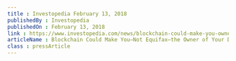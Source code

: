 ```yaml
---
title : Investopedia February 13, 2018
publishedBy : Investopedia
publishedOn : February 13, 2018
link : https://www.investopedia.com/news/blockchain-could-make-you-owner-data-privacy-selling-purchase-history
articleName : Blockchain Could Make You—Not Equifax—the Owner of Your Data
class : pressArticle
---
```

